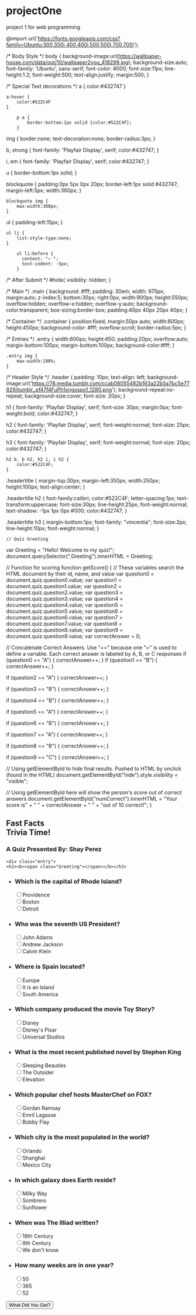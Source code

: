 # projectOne
project 1 for web programming

@import url('https://fonts.googleapis.com/css?family=Ubuntu:300,300i,400,400i,500,500i,700,700i');

/* Body Style */
body {
	background-image:url(https://wallpaper-house.com/data/out/10/wallpaper2you_418299.jpg);
	background-size:auto;
	font-family: 'Ubuntu', sans-serif;
	font-color: #000;
    font-size:11px;
    line-height:1.2;
    font-weight:500;
    text-align:justify;
    margin:500;
}

/* Special Text decorations */
a {
    color:#432747
}

    a:hover {
        color:#522C4F
    }
    
        p a {
            border-bottom:1px solid {color:#522C4F};
        }

img {
    border:none;
    text-decoration:none;
    border-radius:3px;
}

b, strong {
    font-family: 'Playfair Display', serif;
    color:#432747;
}

i, em {
    font-family: 'Playfair Display', serif;
    color:#432747;
}

u {
    border-bottom:1px solid;
}

blockquote {
    padding:0px 5px 0px 20px;
    border-left:1px solid #432747;
    margin-left:5px;
    width:360px;
}

    blockquote img {
        max-width:360px;
    }

ul {
    padding-left:15px;
}

    ul li {
        list-style-type:none;
    }
    
        ul li:before {
          content: "— ";
          text-indent: -5px;
        }

/* After Submit */
#hide{
    visibility: hidden;
}

/* Main */
.main {
	background: #fff;
	padding: 30em;
	width: 975px;
	margin:auto;
    z-index:5;
    bottom:30px;
    right:0px;
    width:900px;
    height:550px;
    overflow:hidden;
    overflow-x:hidden;
    overflow-y:auto;
    background-color:transparent;
    box-sizing:border-box;
    padding:40px 40px 20px 40px;
}

/* Container */
.container {
    position:fixed;
    margin:50px auto;
    width:800px;
    height:450px;
    background-color: #fff;
    overflow:scroll;
    border-radius:5px;
}

/* Entries */
.entry {
    width:600px;
    height:450;
    padding:20px;
    overflow:auto;
    margin-bottom:100px;
    margin-bottom:100px;
    background-color:#fff;
}

    .entry img {
        max-width:100%;
    }

/* Header Style */
.header {
	padding: 10px;
	text-align: left;
    background-image:url('https://78.media.tumblr.com/ccab08055482b163a22b5a7bc5e77829/tumblr_pf47f4FuPh1xngxspo1_1280.png');
    background-repeat:no-repeat;
    background-size:cover;
    font-size: 20px;
}

h1 {
    font-family: 'Playfair Display', serif;
    font-size: 30px;
    margin:0px;
    font-weight:bold;
    color:#432747;
}

h2 {
    font-family: 'Playfair Display', serif;
    font-weight:normal;
    font-size: 25px;
    color:#432747;
}

h3 {
    font-family: 'Playfair Display', serif;
    font-weight:normal;
    font-size: 20px;
    color:#432747;
}


    h2 b, b h2, h2 i, i h2 {
        color:#522C4F;
    }

.headertitle {
    margin-top:30px;
    margin-left:350px;
    width:250px;
    height:100px;
    text-align:center;
}
    
.headertitle h2 {
        font-family:calibri;
        color:#522C4F;
        letter-spacing:1px;
        text-transform:uppercase;
        font-size:30px;
        line-height:25px;
        font-weight:normal;
        text-shadow: -1px 1px 0px #000;
        color:#432747;
    }
    
.headertitle h3 {
        margin-bottom:1px;
        font-family: "vincentia";
        font-size:2px;
        line-height:10px;
        font-weight:normal;
    }
    
    // Quiz Greeting
var Greeting = "Hello! Welcome to my quiz!";
document.querySelector(".Greeting").innerHTML = Greeting;

// Function for scoring
function getScore() {
	// These variables search the HTML document by their id, name, and value
	var question0 = document.quiz.question0.value;
	var question1 = document.quiz.question1.value;
	var question2 = document.quiz.question2.value;
	var question3 = document.quiz.question3.value;
	var question4 = document.quiz.question4.value;
	var question5 = document.quiz.question5.value;
	var question6 = document.quiz.question6.value;
	var question7 = document.quiz.question7.value;
	var question8 = document.quiz.question8.value;
	var question9 = document.quiz.question9.value;
	var correctAnswer = 0;

// Concatenate Correct Answers. Use "==" because one "=" is used to define a variable. Each correct answer is labeled by A, B, or C responses
if (question0 == "A") {
	correctAnswer++;
}
if (question1 == "B") {
	correctAnswer++;
}

if (question2 == "A") {
	correctAnswer++;
}

if (question3 == "B") {
	correctAnswer++;
}

if (question4 == "B") {
	correctAnswer++;
}

if (question5 == "A") {
	correctAnswer++;
}

if (question6 == "B") {
	correctAnswer++;
}

if (question7 == "A") {
	correctAnswer++;
}

if (question8 == "B") {
	correctAnswer++;
}

if (question9 == "C") {
	correctAnswer++;
}

// Using getElementById to hide final results. Pushed to HTML by onclick (found in the HTML) 
document.getElementById("hide").style.visibility = "visible";

// Using getElementById here will show the person's score out of correct answers
document.getElementById("numCorrect").innerHTML = "Your score is" + " " + correctAnswer + " " + "out of 10 correct!";
}

<!DOCTYPE html>
<html lang="en">
<head>
	<title>Project One</title>
	<meta charset="utf-8">
	<link rel="stylesheet" href="css/style.css">
</head>

<body>
	<div class="main">
	<div class="container">
	<div class="header">
		<div class="headertitle">
			<h2>Fast Facts<br> Trivia Time!</h2>
			<h3>A Quiz Presented By: Shay Perez</h3>
		</div>
	</div>

	<div class="entry">
	<h2><b><span class="Greeting"></span></b></h2>
  <form id="quiz" name="quiz">
<ul>
  	<li>
    <h3>Which is the capital of Rhode Island?</h3>
    <input id="mc" type="radio" name="question0" value="A">Providence<br>
    <input id="mc" type="radio" name="question0" value="B">Boston<br>
    <input id="mc" type="radio" name="question0" value="C">Detroit<br>
  </li>
  <li>
    <h3>Who was the seventh US President?</h3>
    <input id="mc" type="radio" name="question1" value="A">John Adams<br>
    <input id="mc" type="radio" name="question1" value="B">Andrew Jackson<br>
    <input id="mc" type="radio" name="question1" value="C">Calvin Klein<br>
  </li>
  <li>
	<h3>Where is Spain located?</h3>	
    <input id="mc" type="radio" name="question2" value="A">Europe<br>
    <input id="mc" type="radio" name="question2" value="B">It is an Island<br>
    <input id="mc" type="radio" name="question2" value="C">South America<br>
  </li>
    <li>
    <h3>Which company produced the movie Toy Story?</h3>
    <input id="mc" type="radio" name="question3" value="A">Disney<br>
    <input id="mc" type="radio" name="question3" value="B">Disney's Pixar<br>
    <input id="mc" type="radio" name="question3" value="C">Universal Studios<br>
  </li>
  <li>
    <h3>What is the most recent published novel by Stephen King</h3>
    <input id="mc" type="radio" name="question4" value="A">Sleeping Beauties<br>
    <input id="mc" type="radio" name="question4" value="B">The Outsider<br>
    <input id="mc" type="radio" name="question4" value="C">Elevation<br>
  </li>
  <li>
	<h3>Which popular chef hosts MasterChef on FOX?</h3>	
    <input id="mc" type="radio" name="question5" value="A">Gordan Ramsay<br>
    <input id="mc" type="radio" name="question5" value="B">Emril Lagasse<br>
    <input id="mc" type="radio" name="question5" value="C">Bobby Flay<br>
  </li>
    <li>
    <h3>Which city is the most populated in the world?</h3>
    <input id="mc" type="radio" name="question6" value="A">Orlando<br>
    <input id="mc" type="radio" name="question6" value="B">Shanghai<br>
    <input id="mc" type="radio" name="question6" value="C">Mexico City<br>
  </li>
  <li>
    <h3>In which galaxy does Earth reside?</h3>
    <input id="mc" type="radio" name="question7" value="A">Milky Way<br>
    <input id="mc" type="radio" name="question7" value="B">Sombrero<br>
    <input id="mc" type="radio" name="question7" value="C">Sunflower<br>
  </li>
  <li>
	<h3>When was The Illiad written?</h3>	
    <input id="mc" type="radio" name="question8" value="A">18th Century<br>
    <input id="mc" type="radio" name="question8" value="B">8th Century<br>
    <input id="mc" type="radio" name="question8" value="C">We don't know<br>
  </li>
    <li>
	<h3>How many weeks are in one year?</h3>	
    <input id="mc" type="radio" name="question9" value="A">50<br>
    <input id="mc" type="radio" name="question9" value="B">365<br>
    <input id="mc" type="radio" name="question9" value="C">52<br>
  </li>
</ul>

<input id="button" type="button" value="What Did You Get?" onclick="getScore();">
</form>

<div id="hide">
<blockquote>
  <p id="numCorrect"></p>
</blockquote>
</div>

</div>
</div>
</div>
</div>
<script src="js/main.js"></script>
</body>
</html>
